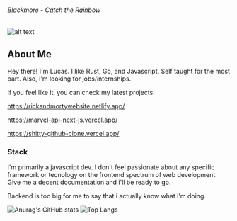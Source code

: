 ###### Blackmore - Catch the Rainbow
![alt text](https://i.ytimg.com/vi/bbujU9Jp6h0/maxresdefault.jpg "Logo Title Text 1")

## About Me

Hey there! I'm Lucas. I like Rust, Go, and Javascript. Self taught for the most part. Also, i'm looking for jobs/internships.


If you feel like it, you can check my latest projects:

https://rickandmortywebsite.netlify.app/

https://marvel-api-next-js.vercel.app/

https://shitty-github-clone.vercel.app/
 
 ### Stack
 
I'm primarily a javascript dev. I don't feel passionate about any specific framework or tecnology on the frontend spectrum of web development. Give me a decent documentation and i'll be ready to go.

Backend is too big for me to say that i actually know what i'm doing.

<p  align="center">

![Anurag's GitHub stats](https://github-readme-stats.vercel.app/api?username=tilucast&show_icons=true&theme=radical&hide=stars,contribs) ![Top Langs](https://github-readme-stats.vercel.app/api/top-langs/?username=tilucast&layout=compact&theme=radical)

</p>
